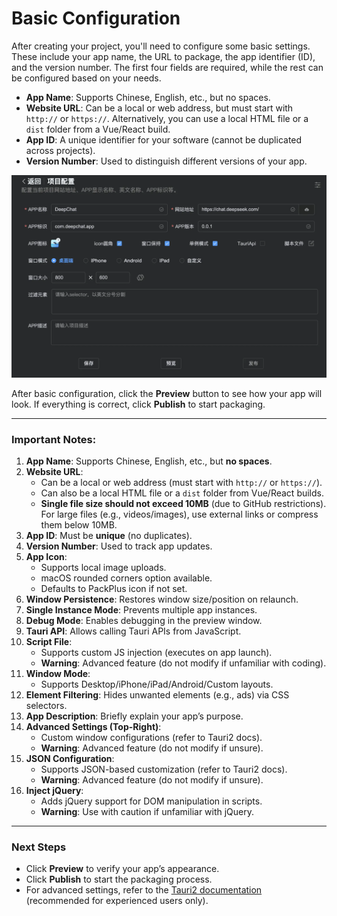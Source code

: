 # Basic Configuration  

After creating your project, you'll need to configure some basic settings. These include your app name, the URL to package, the app identifier (ID), and the version number. The first four fields are required, while the rest can be configured based on your needs.  

- **App Name**: Supports Chinese, English, etc., but no spaces.  
- **Website URL**: Can be a local or web address, but must start with `http://` or `https://`. Alternatively, you can use a local HTML file or a `dist` folder from a Vue/React build.  
- **App ID**: A unique identifier for your software (cannot be duplicated across projects).  
- **Version Number**: Used to distinguish different versions of your app.  

![](../static/imgs/config1.webp)  

After basic configuration, click the **Preview** button to see how your app will look. If everything is correct, click **Publish** to start packaging.  

---

### **Important Notes:**  

1. **App Name**: Supports Chinese, English, etc., but **no spaces**.  
2. **Website URL**:  
   - Can be a local or web address (must start with `http://` or `https://`).  
   - Can also be a local HTML file or a `dist` folder from Vue/React builds.  
   - **Single file size should not exceed 10MB** (due to GitHub restrictions). For large files (e.g., videos/images), use external links or compress them below 10MB.  
3. **App ID**: Must be **unique** (no duplicates).  
4. **Version Number**: Used to track app updates.  
5. **App Icon**:  
   - Supports local image uploads.  
   - macOS rounded corners option available.  
   - Defaults to PackPlus icon if not set.  
6. **Window Persistence**: Restores window size/position on relaunch.  
7. **Single Instance Mode**: Prevents multiple app instances.  
8. **Debug Mode**: Enables debugging in the preview window.  
9. **Tauri API**: Allows calling Tauri APIs from JavaScript.  
10. **Script File**:  
    - Supports custom JS injection (executes on app launch).  
    - **Warning**: Advanced feature (do not modify if unfamiliar with coding).  
11. **Window Mode**:  
    - Supports Desktop/iPhone/iPad/Android/Custom layouts.  
12. **Element Filtering**: Hides unwanted elements (e.g., ads) via CSS selectors.  
13. **App Description**: Briefly explain your app’s purpose.  
14. **Advanced Settings (Top-Right)**:  
    - Custom window configurations (refer to Tauri2 docs).  
    - **Warning**: Advanced feature (do not modify if unsure).  
15. **JSON Configuration**:  
    - Supports JSON-based customization (refer to Tauri2 docs).  
    - **Warning**: Advanced feature (do not modify if unsure).  
16. **Inject jQuery**:  
    - Adds jQuery support for DOM manipulation in scripts.  
    - **Warning**: Use with caution if unfamiliar with jQuery.  

---

### **Next Steps**  
- Click **Preview** to verify your app’s appearance.  
- Click **Publish** to start the packaging process.  
- For advanced settings, refer to the [Tauri2 documentation](#) (recommended for experienced users only).